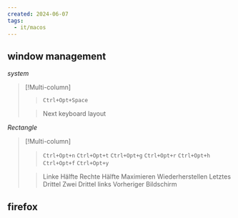 ```yaml
---
created: 2024-06-07
tags:
  - it/macos
---
```

## window management
*system*
>[!Multi-column]
>> `Ctrl+Opt+Space`
>
>> Next keyboard layout
>

*Rectangle*
>[!Multi-column]
>> `Ctrl+Opt+n`
>> `Ctrl+Opt+t`
>> `Ctrl+Opt+g`
>> `Ctrl+Opt+r`
>> `Ctrl+Opt+h`
>> `Ctrl+Opt+f`
>> `Ctrl+Opt+y`
>
>> Linke Hälfte
>> Rechte Hälfte
>> Maximieren
>> Wiederherstellen
>> Letztes Drittel
>> Zwei Drittel links
>> Vorheriger Bildschirm
>
## firefox
